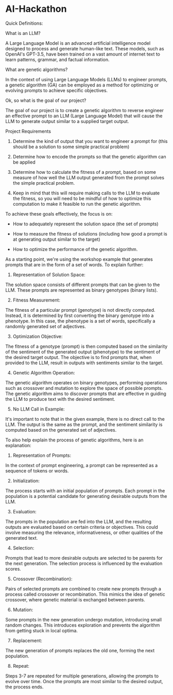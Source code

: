 # AI-Hackathon

Quick Definitions: 

What is an LLM?

A Large Language Model is an advanced artificial intelligence model designed to process and generate human-like text. These models, such as OpenAI's GPT-3.5, have been trained on a vast amount of internet text to learn patterns, grammar, and factual information.

What are genetic algorithms?

In the context of using Large Language Models (LLMs) to engineer prompts, a genetic algorithm (GA) can be employed as a method for optimizing or evolving prompts to achieve specific objectives. 

Ok, so what is the goal of our project?

The goal of our project is to create a genetic algorithm to reverse engineer an effective prompt to an LLM (Large Language Model) that will cause the LLM to generate output similar to a supplied target output.

Project Requirements

1. Determine the kind of output that you want to engineer a prompt for (this should be a solution to some simple practical problem)

2. Determine how to encode the prompts so that the genetic algorithm can be applied

3. Determine how to calculate the fitness of a prompt, based on some measure of how well the LLM output generated from the prompt solves the simple practical problem.

4. Keep in mind that this will require making calls to the LLM to evaluate the fitness, so you will need to be mindful of how to optimize this computation to make it feasible to run the genetic algorithm.

To achieve these goals effectively, the focus is on:

- How to adequately represent the solution space (the set of prompts)

- How to measure the fitness of solutions (including how good a prompt is at generating output similar to the target)

- How to optimize the performance of the genetic algorithm.

As a starting point, we're using the workshop example that generates prompts that are in the form of a set of words. To explain further:

1. Representation of Solution Space:

The solution space consists of different prompts that can be given to the LLM. These prompts are represented as binary genotypes (binary lists).

2. Fitness Measurement:

The fitness of a particular prompt (genotype) is not directly computed. Instead, it is determined by first converting the binary genotype into a phenotype. In this case, the phenotype is a set of words, specifically a randomly generated set of adjectives.

3. Optimization Objective:

The fitness of a genotype (prompt) is then computed based on the similarity of the sentiment of the generated output (phenotype) to the sentiment of the desired target output. The objective is to find prompts that, when provided to the LLM, result in outputs with sentiments similar to the target.

4. Genetic Algorithm Operation:

The genetic algorithm operates on binary genotypes, performing operations such as crossover and mutation to explore the space of possible prompts. The genetic algorithm aims to discover prompts that are effective in guiding the LLM to produce text with the desired sentiment.

5. No LLM Call in Example:

It's important to note that in the given example, there is no direct call to the LLM. The output is the same as the prompt, and the sentiment similarity is computed based on the generated set of adjectives.

To also help explain the process of genetic algorithms, here is an explanation:

1. Representation of Prompts:

In the context of prompt engineering, a prompt can be represented as a sequence of tokens or words.

2. Initialization:

The process starts with an initial population of prompts. Each prompt in the population is a potential candidate for generating desirable outputs from the LLM.

3. Evaluation:

The prompts in the population are fed into the LLM, and the resulting outputs are evaluated based on certain criteria or objectives. This could involve measuring the relevance, informativeness, or other qualities of the generated text.

4. Selection:

Prompts that lead to more desirable outputs are selected to be parents for the next generation. The selection process is influenced by the evaluation scores.

5. Crossover (Recombination):

Pairs of selected prompts are combined to create new prompts through a process called crossover or recombination. This mimics the idea of genetic crossover, where genetic material is exchanged between parents.

6. Mutation:

Some prompts in the new generation undergo mutation, introducing small random changes. This introduces exploration and prevents the algorithm from getting stuck in local optima.

7. Replacement:

The new generation of prompts replaces the old one, forming the next population.

8. Repeat:

Steps 3-7 are repeated for multiple generations, allowing the prompts to evolve over time. Once the prompts are most similar to the desired output, the process ends.
